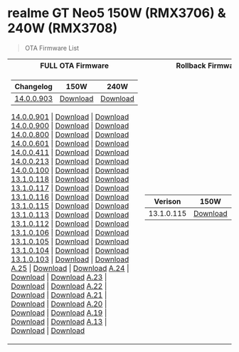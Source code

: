 # realme GT Neo5 150W (RMX3706) & 240W (RMX3708) 
> OTA Firmware List

<table>
<tr><th>FULL OTA Firmware</th><th>Rollback Firmware</th><th>Zips for Substitution</th></tr>
<tr><td>

Changelog | 150W | 240W
:---: | :---: | :---:
[14.0.0.903](https://t.me/gt3neo5hub/202/191619) | [Download](https://gauss-otacostmanual-cn.allawnfs.com/remove-d26869f1a3a309e9678b19ffe7ed4d38/component-ota/24/09/25/cec0b7c349f0401495ba9101e8690d06.zip) | [Download](https://gauss-otacostmanual-cn.allawnfs.com/remove-ff16bcc6f804e01c3353eb93277b5010/component-ota/24/09/25/2bf65dbcbe694d8bbfc67ea477447827.zip)  

[14.0.0.901](https://t.me/gt3neo5hub/202/175420) | [Download](https://gauss-otacostmanual-cn.allawnfs.com/remove-c81e15b2714b9eaa06d68f1b94b6761b/component-ota/24/08/30/daab7edcd3df4bcbb3ae288fca3496e5.zip) | [Download](https://gauss-otacostmanual-cn.allawnfs.com/remove-43cb2518b6a28e1647fcfc0293cd391c/component-ota/24/08/30/b562cce8ccfe4d73af8a64f3c7d99b3e.zip)  
[14.0.0.900](https://t.me/gt3neo5hub/202/163837) | [Download](https://gauss-otacostmanual-cn.allawnfs.com/remove-0495932975448ff5b0d01cace2f2361b/component-ota/24/08/17/ee2079591a2c4b8bb22e829f66582ef6.zip) | [Download](https://gauss-otacostmanual-cn.allawnfs.com/remove-0495932975448ff5b0d01cace2f2361b/component-ota/24/08/17/ee2079591a2c4b8bb22e829f66582ef6.zip)  
[14.0.0.800](https://t.me/gt3neo5hub/202/146695) | [Download](https://gauss-otacostmanual-cn.allawnfs.com/remove-0495932975448ff5b0d01cace2f2361b/component-ota/24/08/17/ee2079591a2c4b8bb22e829f66582ef6.zip) | [Download](https://gauss-otacostmanual-cn.allawnfs.com/remove-0495932975448ff5b0d01cace2f2361b/component-ota/24/08/17/ee2079591a2c4b8bb22e829f66582ef6.zip)  
[14.0.0.601](https://t.me/gt3neo5hub/202/141170) | [Download](https://gauss-otacostmanual-cn.allawnfs.com/remove-90457138d710a585b3bc7ec4b8e6a30c/component-ota/24/04/11/125a48e052f047f6b651db2223a67874.zip) | [Download](https://gauss-otacostmanual-cn.allawnfs.com/remove-ecc3a20be045e3431299e7510e9d024f/component-ota/24/04/11/ae90a0e596b640f297bd1312ecdc8102.zip)  
[14.0.0.411](https://t.me/gt3neo5hub/202/100150) | [Download](https://gauss-otacostauto-cn.allawnfs.com/remove-c71351fcac7229e4413d997f3a51ab54/component-ota/24/03/12/19aa7fda942c43debf77594fd4c93164.zip) | [Download](https://gauss-otacostauto-cn.allawnfs.com/remove-9a9564f3183fa4b2c3c0089bed53efda/component-ota/24/03/12/8f6b5b995449417681acc5f86d59592c.zip)  
[14.0.0.213](https://t.me/gt3neo5hub/202/76492) | [Download](https://gauss-otacostmanual-cn.allawnfs.com/remove-74653b15008d4a6e9ab25d0b9f2316b8/component-ota/24/01/31/d36129819eb14b63bf7a98ce8c479a74.zip) | [Download](https://gauss-otacostmanual-cn.allawnfs.com/remove-f8ee2b170730d8f7eb4b6a7d6150498e/component-ota/24/01/31/7c90fc14089a403f87f00f8ea9cbcd22.zip)  
[14.0.0.100](https://t.me/gt3neo5hub/202/49697) | [Download](https://gauss-otacostauto-cn.allawnfs.com/remove-cf397b85b5b35acaaf3a4bc34bd5dbe1/component-ota/23/12/07/9a762b4845d4443f9dd124afeefb6ebf.zip) | [Download](https://gauss-otacostauto-cn.allawnfs.com/remove-b2b15c5244a00039ba5ce9a1f7595d05/component-ota/23/12/07/6aeec8187a3c4378829cffbb27189c7a.zip)
[13.1.0.118](https://t.me/gt3neo5hub/202/47937) | [Download](https://gauss-otacostauto-cn.allawnfs.com/remove-756c6b7d0b3eafb85e471fa0e1fc4ddc/component-ota/23/11/22/a0804b7122024c1cb271d50ad9d7b6fd.zip) | [Download](https://gauss-otacostauto-cn.allawnfs.com/remove-cc5067ffb4984a4ac881a41eec22e771/component-ota/23/11/22/2730d95865fd4254a51caf972d23af08.zip)
[13.1.0.117](https://gauss-otacostauto-cn.allawnfs.com/remove-b6549ed243e3bebf8ba30f03f498bb2f/component-ota/23/10/23/c1e229fcf5214e899ad5d315e6481187.html) | [Download](https://gauss-otacostmanual-cn.allawnfs.com/remove-8de444c66a7a78f85dda9cfbc4422464/component-ota/23/09/26/14d91e8fd66749588e8cdde57def0001.zip) | [Download](https://gauss-otacostmanual-cn.allawnfs.com/remove-b6549ed243e3bebf8ba30f03f498bb2f/component-ota/23/09/26/af3db3c926c146a785d74bd45644e106.zip)
[13.1.0.116](https://gauss-otacostauto-cn.allawnfs.com/remove-625b2f97360ff4508f72950d8e954536/component-ota/23/10/09/3fa82426839443509a58f0e1135024a9.html) | [Download](https://gauss-otacostmanual-cn.allawnfs.com/remove-71ae671b3f99b7f84cfa0c7656c68830/component-ota/23/09/20/b5708664e4b94f82bef7737037a09a25.zip) | [Download](https://gauss-otacostmanual-cn.allawnfs.com/remove-625b2f97360ff4508f72950d8e954536/component-ota/23/09/20/88950958620f414687b5b8900cdcdd8f.zip)
[13.1.0.115](https://gauss-otacostauto-cn.allawnfs.com/remove-5da9155be2aaa016dbdeeba41fd5706b/component-ota/23/08/28/aa5ed54700a84287a57b9050faa085f2.html) | [Download](https://gauss-otacostmanual-cn.allawnfs.com/remove-df6a0b9b22ae06b9f45091b92ea8a45c/component-ota/23/08/17/1067d355b9874ed1b55b24dd59da83a3.zip) | [Download](https://gauss-otacostmanual-cn.allawnfs.com/remove-5da9155be2aaa016dbdeeba41fd5706b/component-ota/23/08/17/9029e417454b4bb0a1c93b585ef26ded.zip)
[13.1.0.113](https://gauss-otacostauto-cn.allawnfs.com/remove-1db028dc3053f2d4287669b63e07538c/component-ota/23/08/02/6ca8e0e493354544bfaa5170319e4fb8.html) | [Download](https://gauss-otacostmanual-cn.allawnfs.com/remove-dff6782d2a8b22eae1c974ada4ec1f79/component-ota/23/07/11/b0969f1b1f2b44edb28cf31f8fd310e7.zip) | [Download](https://gauss-otacostmanual-cn.allawnfs.com/remove-1db028dc3053f2d4287669b63e07538c/component-ota/23/07/11/d2e4281ac57f45f8b7bfc54aad81b3ab.zip)
[13.1.0.112](https://gauss-otacostauto-cn.allawnfs.com/remove-c1348030fbc98cbbb6bce797379540aa/component-ota/23/07/05/0ec2dfd9430d47768a66a9d21c050f1f.html) | [Download](https://gauss-otacostmanual-cn.allawnfs.com/remove-c84e764c61c9993bbd0af7bdd0cb74cd/component-ota/23/06/27/b979db22cbf74dce83e7e0441bb1a29d.zip) | [Download](https://gauss-otacostmanual-cn.allawnfs.com/remove-c1348030fbc98cbbb6bce797379540aa/component-ota/23/06/27/4ecf4fbb3c5d4a1bb7b09671e1b83f61.zip)
[13.1.0.106](https://gauss-otacostauto-cn.allawnfs.com/remove-786e9634dbd65de6b8e641a1272f87b1/component-ota/23/05/25/6ea7279665044d84a02d4dd44db15a85.html) | [Download](https://gauss-otacostmanual-cn.allawnfs.com/remove-7ddc446895f1f09b7a93f160bf8e0245/component-ota/23/05/18/514f4cc67a1941a3a823aa90a641d177.zip) | [Download](https://gauss-otacostmanual-cn.allawnfs.com/remove-786e9634dbd65de6b8e641a1272f87b1/component-ota/23/05/18/4a3d24bb03fb4a5687dab7327894f048.zip)
[13.1.0.105](https://gauss-otacostauto-cn.allawnfs.com/remove-420bbdfd391465deb7b6b10486ca7f2d/component-ota/23/05/12/1cfb037a6bde4168aabb10654f383886.html) | [Download](https://gauss-otacostmanual-cn.allawnfs.com/remove-9f9a6359d687f81eacc10d2b17b77724/component-ota/23/05/05/070dca35a73f4183a4bb4f584f8e6027.zip) | [Download](https://gauss-otacostmanual-cn.allawnfs.com/remove-420bbdfd391465deb7b6b10486ca7f2d/component-ota/23/05/05/dbfff6a20aaf4516a0fa665916c8d637.zip)
[13.1.0.104](https://gauss-otacostauto-cn.allawnfs.com/remove-6e4e6acd06d0ba8a951ce12b8745188d/component-ota/23/04/28/97973b810cd34b8e8e0049eefa3cf978.html) | [Download](https://gauss-otacostmanual-cn.allawnfs.com/remove-69c2bb320aaeda56af51dfbf1f97fcaa/component-ota/23/04/27/8388a5bb4ae74c43b6752186304bc77e.zip) | [Download](https://gauss-otacostmanual-cn.allawnfs.com/remove-6e4e6acd06d0ba8a951ce12b8745188d/component-ota/23/04/27/acfc8204d1354ebb92d8de795df36e28.zip)
[13.1.0.103](https://gauss-otacostauto-cn.allawnfs.com/remove-b1a2f69e18ab9c51beb4bf2a830d6e6e/component-ota/23/04/24/f686a33a3ff54f3c9572da36b9aded4c.html) | [Download](https://gauss-otacostmanual-cn.allawnfs.com/remove-c80b2e5efb70211b8fe6eccb2760fe10/component-ota/23/04/24/b47d88ec417742ed836a1d9de8c9d659.zip) | [Download](https://gauss-otacostmanual-cn.allawnfs.com/remove-b1a2f69e18ab9c51beb4bf2a830d6e6e/component-ota/23/04/24/2094af6909d44be1910e8d6ac915c461.zip)
[A.25](https://gauss-otacostauto-cn.allawnfs.com/remove-bf85f6c43fbd3773dba1fbe18fde02d4/component-ota/23/03/25/2b2ebcf31d4043dda4ddda44b9f2b960.html) | [Download](https://gauss-otacostmanual-cn.allawnfs.com/remove-bf85f6c43fbd3773dba1fbe18fde02d4/component-ota/23/03/24/77c363c10d6e4ebb81cbbc4484235b29.zip) | [Download](https://gauss-otacostmanual-cn.allawnfs.com/remove-0972c086f419c9fc6c7c9f9750e80103/component-ota/23/03/24/3c43461bef034fe7b8f518310b528b39.zip)
[A.24](https://gauss-otacostauto-cn.allawnfs.com/remove-dded2c6ee964f584ac072df1eb1df34b/component-ota/23/03/20/fd77c5899e5848108b02ebe00504cfec.html) | [Download](https://gauss-otacostmanual-cn.allawnfs.com/remove-334eb367a908bdd5f9638c86e0f0f992/component-ota/23/03/17/c6fccd130bd548a98bb4b8e032400616.zip) | [Download](https://gauss-otacostmanual-cn.allawnfs.com/remove-dded2c6ee964f584ac072df1eb1df34b/component-ota/23/03/17/9956f8d90e984317b59e97d272832408.zip)
[A.23](https://gauss-otacostauto-cn.allawnfs.com/remove-ee42fce4bf4ec90feca6b6bac6383154/component-ota/23/03/07/191570bfd41a4feda5b196ca6b85ba8c.html) | [Download](https://gauss-otacostmanual-cn.allawnfs.com/remove-b51259f91e3526632afd88e08f8f1cef/component-ota/23/03/06/ccc9bc086a104da78f6e7ea992954f52.zip) | [Download](https://gauss-otacostmanual-cn.allawnfs.com/remove-ee42fce4bf4ec90feca6b6bac6383154/component-ota/23/03/06/12dcedb6b4d745b18d3666bd44baf616.zip)
[A.22](https://gauss-otacostauto-cn.allawnfs.com/remove-653983a4b9645c9632c0df9c085b5d5f/component-ota/23/03/01/fd6d74f9ff7248e88bb92d0b362f0266.html) | [Download](https://gauss-otacostmanual-cn.allawnfs.com/remove-b1d6aee24e2945efc6f2c846703d5a46/component-ota/23/02/28/1c69110d10a24994a1515d41a4c4fd6b.zip) | [Download](https://gauss-otacostmanual-cn.allawnfs.com/remove-653983a4b9645c9632c0df9c085b5d5f/component-ota/23/02/28/28e6c428599144928d685548dc25c03d.zip)
[A.21](https://gauss-otacostauto-cn.allawnfs.com/remove-4c93c1cb47acde919436dcb6e29ae2b9/component-ota/23/02/25/1636c9f81e464b7795a0cb87cdc69b35.html) | [Download](https://gauss-otacostmanual-cn.allawnfs.com/remove-4e51edf46c595cc4fc877bb1640d1815/component-ota/23/02/23/d1e0898ff58643d29b8a1a1fa777349d.zip) | [Download](https://gauss-otacostmanual-cn.allawnfs.com/remove-4c93c1cb47acde919436dcb6e29ae2b9/component-ota/23/02/23/8c66e6208b77479bb8e19629904b7fad.zip)
[A.20](https://gauss-otacostauto-cn.allawnfs.com/remove-4d3837b353941ae8d94a4457255e1de2/component-ota/23/02/17/61680dce7ece4b35bd35b662f2148dad.html) | [Download](https://gauss-otacostmanual-cn.allawnfs.com/remove-564be706441094a3658f4eb90a6ca5eb/component-ota/23/02/16/072487e3196044638f3bb50ede1743f0.zip) | [Download](https://gauss-otacostmanual-cn.allawnfs.com/remove-4d3837b353941ae8d94a4457255e1de2/component-ota/23/02/16/16af97c6e7084945aaedc2335956ab5e.zip)
[A.19](https://gauss-otacostauto-cn.allawnfs.com/remove-c5306d1ffed86a53bb0faf5a8da4a09d/component-ota/23/02/15/057c3c5f521c4e1eb206bd8a170f30ba.html) | [Download](https://gauss-otacostmanual-cn.allawnfs.com/remove-99c5f21d248ddc92ad4768d5447e9746/component-ota/23/02/14/683ce2109da444f888c79acaf5db5705.zip) | [Download](https://gauss-otacostmanual-cn.allawnfs.com/remove-c5306d1ffed86a53bb0faf5a8da4a09d/component-ota/23/02/14/69e58ead7de647b486ed26617b0d0fb7.zip)
[A.13](https://gauss-otacostauto-cn.allawnfs.com/remove-a3abe0ac22b85a38cfc7c45f97c9a240/component-ota/23/02/10/6f87e364b31f4c8aacc0d8f6c16cd190.html) | [Download](https://gauss-otacostmanual-cn.allawnfs.com/remove-f6b3336769c631516f6d9e60c0151e81/component-ota/23/02/06/4b56181a32d44f16935bad82b18be879.zip) | [Download](https://gauss-otacostmanual-cn.allawnfs.com/remove-a3abe0ac22b85a38cfc7c45f97c9a240/component-ota/23/02/06/fae638566b3b4042aedffb39ad6423e0.zip)

</td><td>

Verison | 150W | 240W
:---: | :---: | :---:
13.1.0.115 | [Download](https://rbp01.realme.net/GT_Neo5/RMX3706_11_A_OTA_0450_all_kfXLEj_CN.zip?fbclid=IwAR0GsmGhas4YuVviSUvx5d48gmS-CJSpxi4v3LMu_eotF2jhpbNic4v8kB0) | [Download](https://rbp01.realme.net/GT_Neo5_240W/RMX3708_11_A_OTA_0450_all_MBejmZ_CN.zip?fbclid=IwAR1Dy_NkpomIrM2Sb5pO4HDjU2q2AUcuc7RUUdWF1R1RSz236D6QS4sQs_s)  

</td><td>

Verison | 150W | 240W
:---: | :---: | :---:
14.0.0.901| [Download](https://github.com/NeFeroN/Realme-GT-Neo5-Firmware/releases/download/cn.subs/CN_901_150W_Subs.zip) | [Download](https://github.com/NeFeroN/Realme-GT-Neo5-Firmware/releases/download/cn.subs/CN_901_240W_Subs.zip)  

</td></tr> </table>
